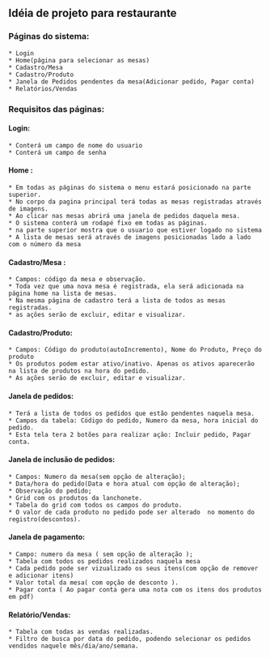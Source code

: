 
## Idéia de projeto para restaurante

### Páginas do sistema:
	* Login
	* Home(página para selecionar as mesas)
	* Cadastro/Mesa
	* Cadastro/Produto
	* Janela de Pedidos pendentes da mesa(Adicionar pedido, Pagar conta)
	* Relatórios/Vendas
	
### Requisitos das páginas:

#### Login:
	* Conterá um campo de nome do usuario
	* Conterá um campo de senha

#### Home :
	* Em todas as páginas do sistema o menu estará posicionado na parte superior.
	* No corpo da pagina principal terá todas as mesas registradas através de imagens.
	* Ao clicar nas mesas abrirá uma janela de pedidos daquela mesa.
	* O sistema conterá um rodapé fixo em todas as páginas.
	* na parte superior mostra que o usuario que estiver logado no sistema
	* A lista de mesas será através de imagens posicionadas lado a lado com o número da mesa
	
#### Cadastro/Mesa :
	* Campos: código da mesa e observação.
	* Toda vez que uma nova mesa é registrada, ela será adicionada na página home na lista de mesas.
	* Na mesma página de cadastro terá a lista de todos as mesas registradas.
	* as ações serão de excluir, editar e visualizar.
	
#### Cadastro/Produto:
	* Campos: Código do produto(autoIncremento), Nome do Produto, Preço do produto
	* Os produtos podem estar ativo/inativo. Apenas os ativos aparecerão na lista de produtos na hora do pedido.
	* As ações serão de excluir, editar e visualizar.



#### Janela de pedidos:
	* Terá a lista de todos os pedidos que estão pendentes naquela mesa.
	* Campos da tabela: Código do pedido, Numero da mesa, hora inicial do pedido.
	* Esta tela tera 2 botões para realizar ação: Incluir pedido, Pagar conta.
	
#### Janela de inclusão de pedidos:
	* Campos: Numero da mesa(sem opção de alteração);
	* Data/hora do pedido(Data e hora atual com opção de alteração);
	* Observação do pedido;
	* Grid com os produtos da lanchonete.
	* Tabela do grid com todos os campos do produto.
	* O valor de cada produto no pedido pode ser alterado  no momento do registro(descontos). 


#### Janela de pagamento:
	* Campo: numero da mesa ( sem opção de alteração );
	* Tabela com todos os pedidos realizados naquela mesa
	* Cada pedido pode ser vizualizado os seus itens(com opção de remover e adicionar itens)
	* Valor total da mesa( com opção de desconto ).
	* Pagar conta ( Ao pagar conta gera uma nota com os itens dos produtos em pdf)


#### Relatório/Vendas:
	* Tabela com todas as vendas realizadas.
	* Filtro de busca por data do pedido, podendo selecionar os pedidos vendidos naquele mês/dia/ano/semana.
								
